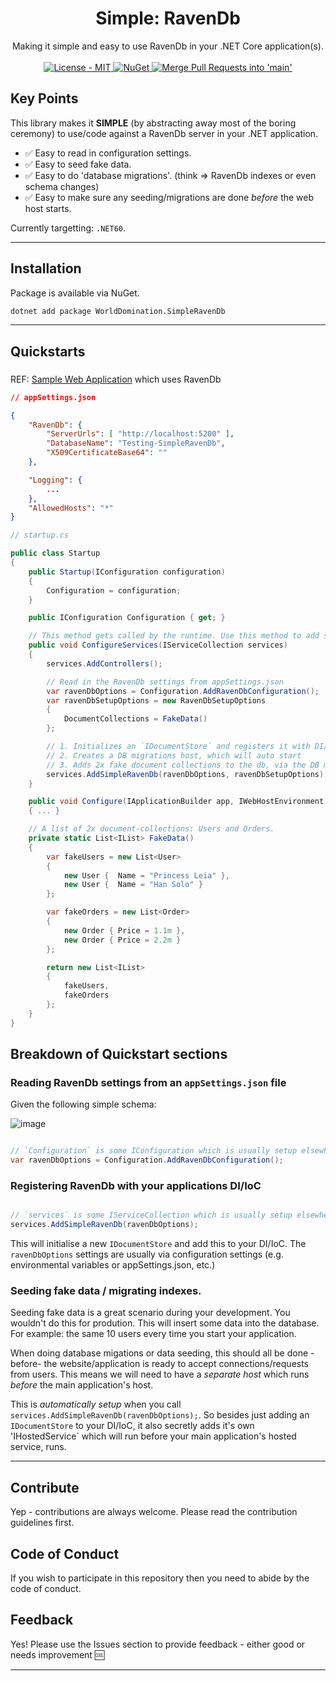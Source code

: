 <h1 align="center">Simple: RavenDb</h1>

<div align="center">
  Making it simple and easy to use RavenDb in your .NET Core application(s).
</div>

<br />

<div align="center">
    <!-- License -->
    <a href="https://choosealicense.com/licenses/mit/">
    <img src="https://img.shields.io/badge/License-MIT-blue.svg?style=flat-square" alt="License - MIT" />
    </a>
    <!-- NuGet -->
    <a href="https://www.nuget.org/packages/WorldDomination.SimpleRavenDb/">
    <img src="https://buildstats.info/nuget/WorldDomination.SimpleRavenDb" alt="NuGet" />
    </a>
    <!-- Github Actions -->
    <a href="https://github.com/PureKrome/SimpleRavenDB/actions/workflows/MergeToMain.yml">
    <img src="https://github.com/PureKrome/SimpleRavenDB/actions/workflows/MergeToMain.yml/badge.svg" alt="Merge Pull Requests into 'main'" />
    </a>
</div>

## Key Points

This library makes it <b>SIMPLE</b> (by abstracting away most of the boring ceremony) to use/code against a RavenDb server in your .NET application.

- ✅ Easy to read in configuration settings.
- ✅ Easy to seed fake data.
- ✅ Easy to do 'database migrations'. (think => RavenDb indexes or even schema changes)
- ✅ Easy to make sure any seeding/migrations are done _before_ the web host starts.

Currently targetting: `.NET60`.

---
## Installation

Package is available via NuGet.

```sh
dotnet add package WorldDomination.SimpleRavenDb
```


---

## Quickstarts

###

REF: [Sample Web Application](https://github.com/PureKrome/SimpleRavenDB/blob/2b3b5b171713df80e7f906537ff29643e98774b2/src/WorldDomination.SimpleRavenDb.SampleWebApplication/Startup.cs) which uses RavenDb

```json
// appSettings.json

{
    "RavenDb": {
        "ServerUrls": [ "http://localhost:5200" ],
        "DatabaseName": "Testing-SimpleRavenDb",
        "X509CertificateBase64": ""
    },

    "Logging": {
        ...
    },
    "AllowedHosts": "*"
}
```

```csharp
// startup.cs

public class Startup
{
    public Startup(IConfiguration configuration)
    {
        Configuration = configuration;
    }

    public IConfiguration Configuration { get; }

    // This method gets called by the runtime. Use this method to add services to the container.
    public void ConfigureServices(IServiceCollection services)
    {
        services.AddControllers();

        // Read in the RavenDb settings from appSettings.json
        var ravenDbOptions = Configuration.AddRavenDbConfiguration();
        var ravenDbSetupOptions = new RavenDbSetupOptions
        {
            DocumentCollections = FakeData()
        };

        // 1. Initializes an `IDocumentStore` and registers it with DI/IoC.
        // 2. Creates a DB migrations host, which will auto start
        // 3. Adds 2x fake document collections to the db, via the DB migrations host.
        services.AddSimpleRavenDb(ravenDbOptions, ravenDbSetupOptions);
    }

    public void Configure(IApplicationBuilder app, IWebHostEnvironment env)
    { ... }

    // A list of 2x document-collections: Users and Orders.
    private static List<IList> FakeData()
    {
        var fakeUsers = new List<User>
        {
            new User {  Name = "Princess Leia" },
            new User {  Name = "Han Solo" }
        };

        var fakeOrders = new List<Order>
        {
            new Order { Price = 1.1m },
            new Order { Price = 2.2m }
        };

        return new List<IList>
        {
            fakeUsers,
            fakeOrders
        };
    }
}

```

## Breakdown of Quickstart sections

### Reading RavenDb settings from an `appSettings.json` file

Given the following simple schema:

![image](https://user-images.githubusercontent.com/899878/147865491-8cdd08fe-86aa-44d4-81a8-fcf1e43722dd.png)


```csharp

// `Configuration` is some IConfiguration which is usually setup elsewhere.
var ravenDbOptions = Configuration.AddRavenDbConfiguration();
```

### Registering RavenDb with your applications DI/IoC

```csharp

// `services` is some IServiceCollection which is usually setup elsewhere.
services.AddSimpleRavenDb(ravenDbOptions);
```

This will initialise a new `IDocumentStore` and add this to your DI/IoC.
The `ravenDbOptions` settings are usually via configuration settings (e.g. environmental variables or appSettings.json, etc.)


### Seeding fake data / migrating indexes.

Seeding fake data is a great scenario during your development. You wouldn't do this for prodution.
This will insert some data into the database. For example: the same 10 users every time you start your application.

When doing database migations or data seeding, this should all be done -before- the website/application is ready to accept connections/requests from users.
This means we will need to have a _separate host_ which runs _before_ the main application's host.

This is _automatically setup_ when you call `services.AddSimpleRavenDb(ravenDbOptions);`. So besides just adding an `IDocumentStore` to your DI/IoC,
it also secretly adds it's own 'IHostedService` which will run before your main application's hosted service, runs.


---

## Contribute
Yep - contributions are always welcome. Please read the contribution guidelines first.

## Code of Conduct

If you wish to participate in this repository then you need to abide by the code of conduct.

## Feedback

Yes! Please use the Issues section to provide feedback - either good or needs improvement :cool:

---
